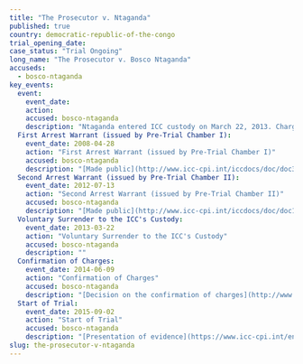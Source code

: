 ```yaml
---
title: "The Prosecutor v. Ntaganda"
published: true
country: democratic-republic-of-the-congo
trial_opening_date:
case_status: "Trial Ongoing"
long_name: "The Prosecutor v. Bosco Ntaganda"
accuseds:
  - bosco-ntaganda
key_events:
  event:
    event_date:
    action:
    accused: bosco-ntaganda
    description: "Ntaganda entered ICC custody on March 22, 2013. Charges were confirmed against him on June 9, 2014. The trial in this case opened on 2 September 2015 before Trial Chamber VI."
  First Arrest Warrant (issued by Pre-Trial Chamber I):
    event_date: 2008-04-28
    action: "First Arrest Warrant (issued by Pre-Trial Chamber I)"
    accused: bosco-ntaganda
    description: "[Made public](http://www.icc-cpi.int/iccdocs/doc/doc305330.PDF)"
  Second Arrest Warrant (issued by Pre-Trial Chamber II):
    event_date: 2012-07-13
    action: "Second Arrest Warrant (issued by Pre-Trial Chamber II)"
    accused: bosco-ntaganda
    description: "[Made public](http://www.icc-cpi.int/iccdocs/doc/doc1441449.pdf)"
  Voluntary Surrender to the ICC's Custody:
    event_date: 2013-03-22
    action: "Voluntary Surrender to the ICC's Custody"
    accused: bosco-ntaganda
    description: ""
  Confirmation of Charges:
    event_date: 2014-06-09
    action: "Confirmation of Charges"
    accused: bosco-ntaganda
    description: "[Decision on the confirmation of charges](http://www.icc-cpi.int/iccdocs/doc/doc1783301.pdf)"
  Start of Trial:
    event_date: 2015-09-02
    action: "Start of Trial"
    accused: bosco-ntaganda
    description: "[Presentation of evidence](https://www.icc-cpi.int/en_menus/icc/situations%20and%20cases/situations/situation%20icc%200104/related%20cases/icc%200104%200206/Pages/ntaganda-trial-info.aspx)"
slug: the-prosecutor-v-ntaganda
---
```

